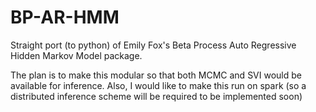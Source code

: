 # BP-AR-HMM
Straight port (to python) of Emily Fox's Beta Process Auto Regressive 
Hidden Markov Model package.

The plan is to make this modular so that both MCMC and SVI would be 
available for inference.  Also, I would like to make this run on spark 
(so a distributed inference scheme will be required to be implemented 
soon)
